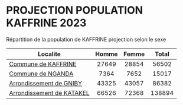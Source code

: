 # PROJECTION POPULATION KAFFRINE 2023
	
Répartition de la population de KAFFRINE projection selon le sexe
	
| Localite  | Homme | Femme | Total |
| --------- |:-----:|:-----:|:-----:|
| [Commune de KAFFRINE](KAFFRINE) | 27649 | 28854 | 56502 |
| [Commune de NGANDA](NGANDA) | 7364 | 7652 | 15017 |
| [Arrondissement de GNIBY](GNIBY) | 43325 | 43057 | 86382 |
| [Arrondissement de KATAKEL](KATAKEL) | 66526 | 72368 | 138894 |
